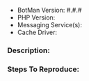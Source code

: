 <!--
Please use this issue tracker only for reporting BotMan bugs.

If you need support, please use the BotMan forum:

- https://botman.io/forum

Alternatively, you may use Slack (https://slack.botman.io/).
-->

- BotMan Version: #.#.#
- PHP Version:
- Messaging Service(s):
- Cache Driver:

### Description:


### Steps To Reproduce:
